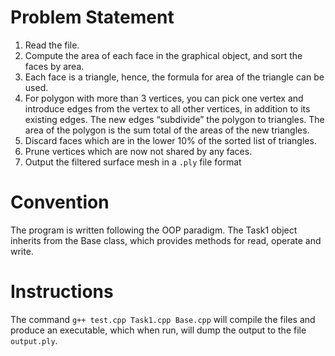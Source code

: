 # Problem Statement

1. Read the file.
2. Compute the area of each face in the graphical object, and sort the faces by area.
3. Each face is a triangle, hence, the formula for area of the triangle can be used.
4. For polygon with more than 3 vertices, you can pick one vertex and introduce edges
from the vertex to all other vertices, in addition to its existing edges. The new edges
“subdivide” the polygon to triangles. The area of the polygon is the sum total of the
areas of the new triangles.
5. Discard faces which are in the lower 10% of the sorted list of triangles.
6. Prune vertices which are now not shared by any faces.
7. Output the filtered surface mesh in a `.ply` file format

# Convention
The program is written following the OOP paradigm. The Task1 object inherits from the Base class, which provides methods for read, operate and write. 

# Instructions
The command `g++ test.cpp Task1.cpp Base.cpp` will compile the files and produce an executable, which when run, will dump the output to the file `output.ply`. 
